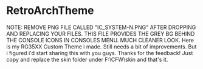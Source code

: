 # RetroArchTheme
NOTE: REMOVE PNG FILE CALLED "IC_SYSTEM-N.PNG" AFTER DROPPING AND REPLACING YOUR FILES.
THIS FILE PROVIDES THE GREY BG BEHIND THE CONSOLE ICONS IN CONSOLES MENU. MUCH CLEANER LOOK.
Here is my RG35XX Custom Theme i made. Still needs a bit of improvements. But i figured i'd start sharing this with you guys. Thanks for the feedback!
Just copy and replace the skin folder under F:\CFW\skin and that's it.
